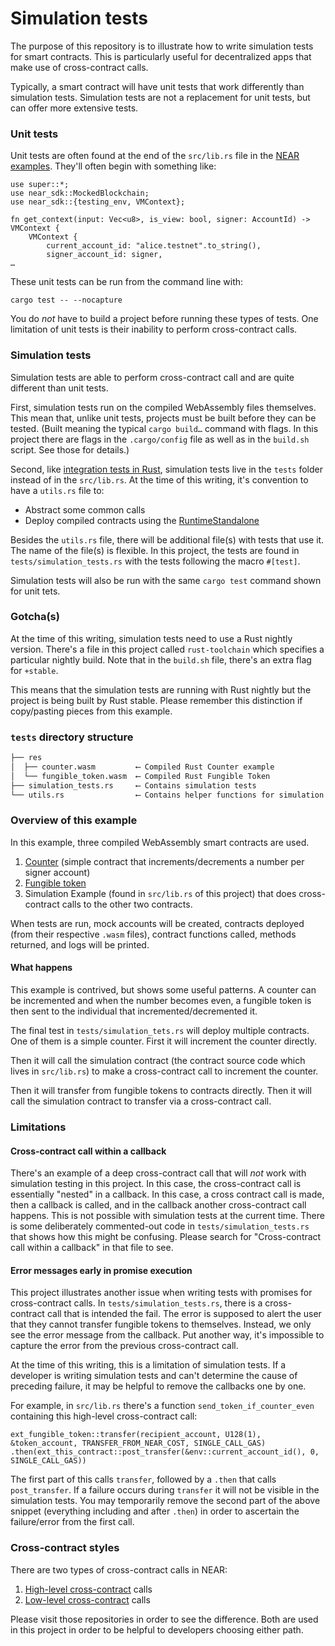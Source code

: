 # Simulation tests

The purpose of this repository is to illustrate how to write simulation tests for smart contracts. This is particularly useful for decentralized apps that make use of cross-contract calls.

Typically, a smart contract will have unit tests that work differently than simulation tests. Simulation tests are not a replacement for unit tests, but can offer more extensive tests.

### Unit tests

Unit tests are often found at the end of the `src/lib.rs` file in the [NEAR examples](https://near.dev). They'll often begin with something like:

```
use super::*;
use near_sdk::MockedBlockchain;
use near_sdk::{testing_env, VMContext};

fn get_context(input: Vec<u8>, is_view: bool, signer: AccountId) -> VMContext {
    VMContext {
        current_account_id: "alice.testnet".to_string(),
        signer_account_id: signer,
…
```

These unit tests can be run from the command line with:

    cargo test -- --nocapture
    
You do *not* have to build a project before running these types of tests.
One limitation of unit tests is their inability to perform cross-contract calls.

### Simulation tests

Simulation tests are able to perform cross-contract call and are quite different than unit tests.

First, simulation tests run on the compiled WebAssembly files themselves. This mean that, unlike unit tests, projects must be built before they can be tested. (Built meaning the typical `cargo build…` command with flags. In this project there are flags in the `.cargo/config` file as well as in the `build.sh` script. See those for details.)

Second, like [integration tests in Rust](https://doc.rust-lang.org/rust-by-example/testing/integration_testing.html), simulation tests live in the `tests` folder instead of in the `src/lib.rs`. At the time of this writing, it's convention to have a `utils.rs` file to:

- Abstract some common calls
- Deploy compiled contracts using the [RuntimeStandalone](https://github.com/nearprotocol/nearcore/tree/master/runtime/runtime-standalone)

Besides the `utils.rs` file, there will be additional file(s) with tests that use it. The name of the file(s) is flexible. In this project, the tests are found in `tests/simulation_tests.rs` with the tests following the macro `#[test]`.

Simulation tests will also be run with the same `cargo test` command shown for unit tets.

### Gotcha(s)

At the time of this writing, simulation tests need to use a Rust nightly version. There's a file in this project called `rust-toolchain` which specifies a particular nightly build. Note that in the `build.sh` file, there's an extra flag for `+stable`.

This means that the simulation tests are running with Rust nightly but the project is being built by Rust stable. Please remember this distinction if copy/pasting pieces from this example.

### `tests` directory structure

```bash
├── res
│  ├── counter.wasm         ⟵ Compiled Rust Counter example
│  └── fungible_token.wasm  ⟵ Compiled Rust Fungible Token
├── simulation_tests.rs     ⟵ Contains simulation tests
└── utils.rs                ⟵ Contains helper functions for simulation tests
```

### Overview of this example

In this example, three compiled WebAssembly smart contracts are used.

1. [Counter](https://github.com/near-examples/rust-counter/blob/01-use-hashmap/contract/src/lib.rs) (simple contract that increments/decrements a number per signer account)
2. [Fungible token](https://github.com/near/near-sdk-rs/blob/master/examples/fungible-token/src/lib.rs)
3. Simulation Example (found in `src/lib.rs` of this project) that does cross-contract calls to the other two contracts.

When tests are run, mock accounts will be created, contracts deployed (from their respective `.wasm` files), contract functions called, methods returned, and logs will be printed.

#### What happens

This example is contrived, but shows some useful patterns. A counter can be incremented and when the number becomes even, a fungible token is then sent to the individual that incremented/decremented it. 

The final test in `tests/simulation_tets.rs` will deploy multiple contracts. One of them is a simple counter. First it will increment the counter directly. 

Then it will call the simulation contract (the contract source code which lives in `src/lib.rs`) to make a cross-contract call to increment the counter.

Then it will transfer from fungible tokens to contracts directly. Then it will call the simulation contract to transfer via a cross-contract call.

### Limitations

#### Cross-contract call within a callback

There's an example of a deep cross-contract call that will *not* work with simulation testing in this project. In this case, the cross-contract call is essentially "nested" in a callback. In this case, a cross contract call is made, then a callback is called, and in the callback another cross-contract call happens. This is not possible with simulation tests at the current time. There is some deliberately commented-out code in `tests/simulation_tests.rs` that shows how this might be confusing. Please search for "Cross-contract call within a callback" in that file to see.

#### Error messages early in promise execution

This project illustrates another issue when writing tests with promises for cross-contract calls. In `tests/simulation_tests.rs`, there is a cross-contract call that is intended the fail. The error is supposed to alert the user that they cannot transfer fungible tokens to themselves. Instead, we only see the error message from the callback. Put another way, it's impossible to capture the error from the previous cross-contract call.

At the time of this writing, this is a limitation of simulation tests. If a developer is writing simulation tests and can't determine the cause of preceding failure, it may be helpful to remove the callbacks one by one.

For example, in `src/lib.rs` there's a function `send_token_if_counter_even` containing this high-level cross-contract call:

    ext_fungible_token::transfer(recipient_account, U128(1), &token_account, TRANSFER_FROM_NEAR_COST, SINGLE_CALL_GAS)
    .then(ext_this_contract::post_transfer(&env::current_account_id(), 0, SINGLE_CALL_GAS))
    
The first part of this calls `transfer`, followed by a `.then` that calls `post_transfer`. If a failure occurs during `transfer` it will not be visible in the simulation tests. You may temporarily remove the second part of the above snippet (everything including and after `.then`) in order to ascertain the failure/error from the first call.

### Cross-contract styles

There are two types of cross-contract calls in NEAR:

1. [High-level cross-contract](https://examples.near.org/rust-high-level-cross-contract) calls
2. [Low-level cross-contract](https://github.com/near/near-sdk-rs/tree/master/examples/cross-contract-low-level) calls

Please visit those repositories in order to see the difference. Both are used in this project in order to be helpful to developers choosing either path.
